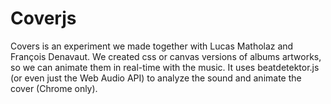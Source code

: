 # Coverjs
Covers is an experiment we made together with Lucas Matholaz and François Denavaut. We created css or canvas versions of albums artworks, so we can animate them in real-time with the music. It uses beatdetektor.js (or even just the Web Audio API) to analyze the sound and animate the cover (Chrome only).
